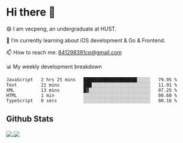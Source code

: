 
# Hi there 👋
😄 I am vecpeng, an undergraduate at HUST.

🌱 I’m currently learning about iOS development & Go & Frontend.

📫 How to reach me: 841298391cp@gmail.com

📊 My weekly development breakdown
<!--START_SECTION:waka-->

```text
JavaScript   2 hrs 25 mins   ████████████████████░░░░░   79.95 %
Text         21 mins         ███░░░░░░░░░░░░░░░░░░░░░░   11.91 %
XML          13 mins         █▓░░░░░░░░░░░░░░░░░░░░░░░   07.25 %
HTML         1 min           ░░░░░░░░░░░░░░░░░░░░░░░░░   00.60 %
TypeScript   0 secs          ░░░░░░░░░░░░░░░░░░░░░░░░░   00.16 %
```

<!--END_SECTION:waka-->

## Github Stats
<a href="https://github.com/anuraghazra/github-readme-stats">
  <img align="center" src="https://github-readme-stats.vercel.app/api?username=vecpeng&count_private=true&hide=stars" />
</a>
<a href="https://github.com/anuraghazra/convoychat">
  <img align="center" src="https://github-readme-stats.vercel.app/api/top-langs/?username=vecpeng&layout=compact" />
</a>
